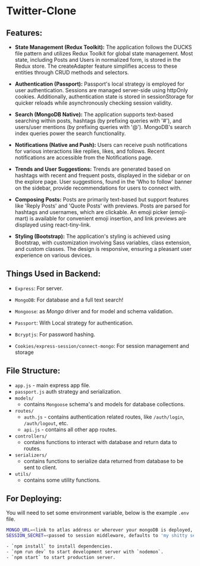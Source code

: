 # Twitter-Clone

## Features:
- **State Management (Redux Toolkit):** The application follows the DUCKS file pattern and utilizes Redux Toolkit for global state management. Most state, including Posts and Users in normalized form, is stored in the Redux store. The createAdapter feature simplifies access to these entities through CRUD methods and selectors.

- **Authentication (Passport):** Passport's local strategy is employed for user authentication. Sessions are managed server-side using httpOnly cookies. Additionally, authentication state is stored in sessionStorage for quicker reloads while asynchronously checking session validity.

- **Search (MongoDB Native):** The application supports text-based searching within posts, hashtags (by prefixing queries with '#'), and users/user mentions (by prefixing queries with '@'). MongoDB's search index queries power the search functionality.

- **Notifications (Native and Push):** Users can receive push notifications for various interactions like replies, likes, and follows. Recent notifications are accessible from the Notifications page.

- **Trends and User Suggestions:** Trends are generated based on hashtags with recent and frequent posts, displayed in the sidebar or on the explore page. User suggestions, found in the 'Who to follow' banner on the sidebar, provide recommendations for users to connect with.

- **Composing Posts:** Posts are primarily text-based but support features like 'Reply Posts' and 'Quote Posts' with previews. Posts are parsed for hashtags and usernames, which are clickable. An emoji picker (emoji-mart) is available for convenient emoji insertion, and link previews are displayed using react-tiny-link.

- **Styling (Bootstrap):** The application's styling is achieved using Bootstrap, with customization involving Sass variables, class extension, and custom classes. The design is responsive, ensuring a pleasant user experience on various devices.

## Things Used in Backend:

- `Express`: For server.

- `MongoDB`: For database and a full text search!

- `Mongoose`: as *Mongo* driver and for model and schema validation.

- `Passport`: With Local strategy for authentication.

- `Bcryptjs`: For password hashing.

- `Cookies/express-session/connect-mongo`: For session management and storage

## File Structure:

- `app.js` - main express app file.
- `passport.js` auth strategy and serialization.
- `models/`
  - contains `Mongoose` schema's and models for database collections.
- `routes/`
  - `auth.js` - contains authentication related routes, like `/auth/login`, `/auth/logout`, etc.
  - `api.js` - contains all other app routes.
- `controllers/`
  - contains functions to interact with database and return data to routes.
- `serializers/`
  - contains functions to serialize data returned from database to be sent to client.
- `utils/`
  - contains some utility functions.

## For Deploying:

You will need to set some environment variable, below is the example `.env` file.

```bash
MONGO_URL=<link to atlas address or wherever your mongoDB is deployed, defaults to 'mongodb://localhost/test'>
SESSION_SECRET=<passed to session middleware, defaults to 'my shitty session secret'>

- `npm install` to install dependencies.
- `npm run dev` to start development server with `nodemon`.
- `npm start` to start production server.
